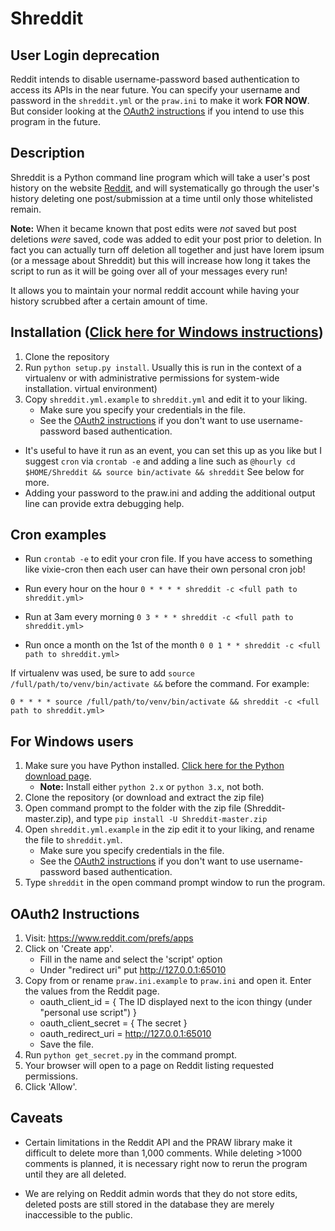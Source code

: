 Shreddit
========

User Login deprecation
----------------------

Reddit intends to disable username-password based authentication to access its
APIs in the near future. You can specify your username and password in the
`shreddit.yml` or the `praw.ini` to make it work **FOR NOW**. But consider
looking at the [OAuth2 instructions](#oauth2-instructions) if you intend to use
this program in the future.

Description
-----------

Shreddit is a Python command line program which will take a user's post history
on the website [Reddit](http://reddit.com), and will systematically go through
the user's history deleting one post/submission at a time until only those
whitelisted remain.

**Note:** When it became known that post edits were *not* saved but post
deletions *were* saved, code was added to edit your post prior to deletion. In
fact you can actually turn off deletion all together and just have lorem ipsum
(or a message about Shreddit) but this will increase how long it takes the
script to run as it will be going over all of your messages every run!

It allows you to maintain your normal reddit account while having your history
scrubbed after a certain amount of time.

Installation ([Click here for Windows instructions](#for-windows-users))
------------------------------------------------------------------------
1. Clone the repository
2. Run `python setup.py install`. Usually this is run in the context of a
   virtualenv or with administrative permissions for system-wide installation.
   virtual environment)
3. Copy `shreddit.yml.example` to `shreddit.yml` and edit it to your liking.
	- Make sure you specify your credentials in the file.
	- See the [OAuth2 instructions](#oauth2-instructions) if you don't want to
      use username-password based authentication.

- It's useful to have it run as an event, you can set this up as you like but I
  suggest `cron` via `crontab -e` and adding a line such as
  `@hourly cd $HOME/Shreddit && source bin/activate && shreddit` See below for
  more.
- Adding your password to the praw.ini and adding the additional output line
  can provide extra debugging help.

Cron examples
-------------

- Run `crontab -e` to edit your cron file. If you have access to something like
  vixie-cron then each user can have their own personal cron job!

- Run every hour on the hour
	`0 * * * * shreddit -c <full path to shreddit.yml>`

- Run at 3am every morning
	`0 3 * * * shreddit -c <full path to shreddit.yml>`

- Run once a month on the 1st of the month
	`0 0 1 * * shreddit -c <full path to shreddit.yml>`

If virtualenv was used, be sure to add
`source /full/path/to/venv/bin/activate &&`
before the command. For example:

`0 * * * * source /full/path/to/venv/bin/activate &&
shreddit -c <full path to shreddit.yml>`

For Windows users
-----------------

1. Make sure you have Python installed.
   [Click here for the Python download page](https://www.python.org/downloads/).
	- **Note:** Install either `python 2.x` or `python 3.x`, not both.
2. Clone the repository (or download and extract the zip file)
3. Open command prompt to the folder with the zip file (Shreddit-master.zip),
   and type `pip install -U Shreddit-master.zip`
4. Open `shreddit.yml.example` in the zip edit it to your liking, and rename the
   file to `shreddit.yml`.
	- Make sure you specify credentials in the file.
	- See the [OAuth2 instructions](#oauth2-instructions) if you don't want to
      use username-password based authentication.
5. Type `shreddit` in the open command prompt window to run the program.

OAuth2 Instructions
-------------------

1. Visit: https://www.reddit.com/prefs/apps
2. Click on 'Create app'.
	- Fill in the name and select the 'script' option
	- Under "redirect uri" put http://127.0.0.1:65010
3. Copy from or rename `praw.ini.example` to `praw.ini` and open it. Enter the
   values from the Reddit page.
	- oauth\_client\_id = { The ID displayed next to the icon thingy (under
      "personal use script") }
	- oauth\_client\_secret = { The secret }
	- oauth\_redirect\_uri = http://127.0.0.1:65010
	- Save the file.
4. Run `python get_secret.py` in the command prompt.
5. Your browser will open to a page on Reddit listing requested permissions.
6. Click 'Allow'.


Caveats
-------

- Certain limitations in the Reddit API and the PRAW library make it difficult
  to delete more than 1,000 comments. While deleting >1000 comments is planned,
  it is necessary right now to rerun the program until they are all deleted.

- We are relying on Reddit admin words that they do not store edits, deleted
  posts are still stored in the database they are merely inaccessible to the
  public.
